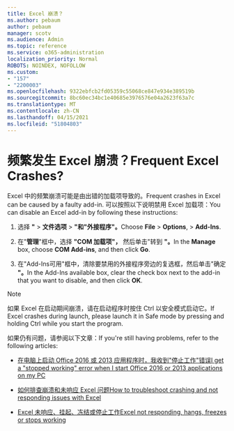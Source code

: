 ```yaml
---
title: Excel 崩溃？
ms.author: pebaum
author: pebaum
manager: scotv
ms.audience: Admin
ms.topic: reference
ms.service: o365-administration
localization_priority: Normal
ROBOTS: NOINDEX, NOFOLLOW
ms.custom:
- "157"
- "2200003"
ms.openlocfilehash: 9322ebfcb2fd05359c55068ce847e934e389519b
ms.sourcegitcommit: 8bc60ec34bc1e40685e3976576e04a2623f63a7c
ms.translationtype: MT
ms.contentlocale: zh-CN
ms.lasthandoff: 04/15/2021
ms.locfileid: "51804803"
---
```

# <a name="frequent-excel-crashes"></a><span data-ttu-id="1f3cd-102">频繁发生 Excel 崩溃？</span><span class="sxs-lookup"><span data-stu-id="1f3cd-102">Frequent Excel Crashes?</span></span>

<span data-ttu-id="1f3cd-103">Excel 中的频繁崩溃可能是由出错的加载项导致的。</span><span class="sxs-lookup"><span data-stu-id="1f3cd-103">Frequent crashes in Excel can be caused by a faulty add-in.</span></span> <span data-ttu-id="1f3cd-104">可以按照以下说明禁用 Excel 加载项：</span><span class="sxs-lookup"><span data-stu-id="1f3cd-104">You can disable an Excel add-in by following these instructions:</span></span>
  
1. <span data-ttu-id="1f3cd-105">选择 **"** \> **文件选项** \> **"和"外接程序"。**</span><span class="sxs-lookup"><span data-stu-id="1f3cd-105">Choose **File** \> **Options**, \> **Add-Ins**.</span></span>

2. <span data-ttu-id="1f3cd-106">在"**管理**"框中，选择 **"COM 加载项"，** 然后单击"转到 **"。**</span><span class="sxs-lookup"><span data-stu-id="1f3cd-106">In the **Manage** box, choose **COM Add-ins**, and then click **Go**.</span></span>

3. <span data-ttu-id="1f3cd-107">在"Add-Ins可用"框中，清除要禁用的外接程序旁边的复选框，然后单击"确定 **"。**</span><span class="sxs-lookup"><span data-stu-id="1f3cd-107">In the Add-Ins available box, clear the check box next to the add-in that you want to disable, and then click **OK**.</span></span>

> [!NOTE]
> <span data-ttu-id="1f3cd-108">如果 Excel 在启动期间崩溃，请在启动程序时按住 Ctrl 以安全模式启动它。</span><span class="sxs-lookup"><span data-stu-id="1f3cd-108">If Excel crashes during launch, please launch it in Safe mode by pressing and holding Ctrl while you start the program.</span></span>
  
<span data-ttu-id="1f3cd-109">如果仍有问题，请参阅以下文章：</span><span class="sxs-lookup"><span data-stu-id="1f3cd-109">If you're still having problems, refer to the following articles:</span></span>
  
- [<span data-ttu-id="1f3cd-110">在电脑上启动 Office 2016 或 2013 应用程序时，我收到"停止工作"错误</span><span class="sxs-lookup"><span data-stu-id="1f3cd-110">I get a "stopped working" error when I start Office 2016 or 2013 applications on my PC</span></span>](https://support.office.com/article/52bd7985-4e99-4a35-84c8-2d9b8301a2fa.aspx)

- [<span data-ttu-id="1f3cd-111">如何排查崩溃和未响应 Excel 问题</span><span class="sxs-lookup"><span data-stu-id="1f3cd-111">How to troubleshoot crashing and not responding issues with Excel</span></span>](https://support.microsoft.com/help/2758592/how-to-troubleshoot-crashing-and-not-responding-issues-with-excel)

- [<span data-ttu-id="1f3cd-112">Excel 未响应、挂起、冻结或停止工作</span><span class="sxs-lookup"><span data-stu-id="1f3cd-112">Excel not responding, hangs, freezes or stops working</span></span>](https://support.office.com/article/37e7d3c9-9e84-40bf-a805-4ca6853a1ff4.aspx)
